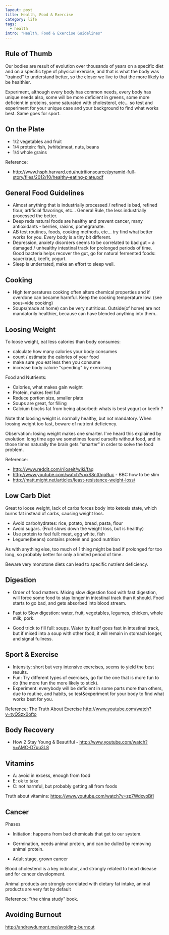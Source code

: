 ```yaml
---
layout: post
title: Health, Food & Exercise
category: life
tags:
  - health
intro: "Health, Food & Exercise Guidelines"
---
```


## Rule of Thumb

Our bodies are result of evolution over thousands of years on a specific diet and on a specific type of physical exercise, and that is what the body was "trained" to understand better, so the closer we live to that the more likely to be healthier.

Experiment, although every body has common needs, every body has unique needs also, some will be more deficient in greens, some more deficient in proteins, some saturated with cholesterol, etc... so test and experiment for your unique case and your background to find what works best.
Same goes for sport.

## On the Plate

- 1/2 vegetables and fruit
- 1/4 protein: fish, (white)meat, nuts, beans
- 1/4 whole grains

Reference:

- http://www.hsph.harvard.edu/nutritionsource/pyramid-full-story/files/2012/10/healthy-eating-plate.pdf

## General Food Guidelines 

 - Almost anything that is industrially processed / refined is bad, refined flour, artificial flavorings, etc... General Rule, the less industrially processed the better.
 - Deep reds natural foods are healthy and prevent cancer, many antioxidants - berries, raisins, pomegranate.
 - AB test routines, foods, cooking methods, etc... try find what better works for you. Every body is a tiny bit different.
 - Depression, anxiety disorders seems to be correlated to bad gut = a damaged / unhealthy intestinal track for prolonged periods of time. Good bacteria helps recover the gut, go for natural fermented foods: sauerkraut, keefir, yogurt.
 - Sleep is underrated, make an effort to sleep well.

## Cooking

- High temperatures cooking often alters chemical properties and if overdone can became harmful. Keep the cooking temperature low. (see sous-vide cooking)
- Soups(made at home) can be very nutritious. Outside(of home) are not mandatorily healthier, because can have blended anything into them..

## Loosing Weight

To loose weight, eat less calories than body consumes:

- calculate how many calories your body consumes
- count / estimate the calories of your food
- make sure you eat less then you consume
- increase body calorie "spending" by exercising

Food and Nutrients:

- Calories, what makes gain weight
- Protein, makes feel full
- Reduce portion size, smaller plate
- Soups are great, for filling
- Calcium blocks fat from being absorbed: whats is best yogurt or keefir ?

Note that loosing weight is normally healthy, but not mandatory. When loosing weight too fast, beware of nutrient deficiency.

Observation: losing weight makes one smarter. I've heard this explained by evolution: long time ago we sometimes found ourselfs without food, and in those times naturally the brain gets "smarter" in order to solve the food problem.

Reference:

- http://www.reddit.com/r/loseit/wiki/faq
- http://www.youtube.com/watch?v=xS8nt0qoRuc - BBC how to be slim
- http://matt.might.net/articles/least-resistance-weight-loss/

## Low Carb Diet

Great to loose weight, lack of carbs forces body into ketosis state, which burns fat instead of carbs, causing weight loss.

- Avoid carbohydrates: rice, potato, bread, pasta, flour
- Avoid sugars. (Fruit slows down the weight loss, but is healthy)
- Use protein to feel full: meat, egg white, fish
- Legume(beans) contains protein and good nutrition

As with anything else, too much of 1 thing might be bad if prolonged for too long, so probably better for only a limited period of time. 

Beware very monotone diets can lead to specific nutrient deficiency.

## Digestion

- Order of food matters. Mixing slow digestion food with fast digestion, will force some food to stay longer in intestinal track than it should. Food starts to go bad, and gets absorbed into blood stream.

- Fast to Slow digestion: water, fruit, vegetables, legumes, chicken, whole milk, pork.

- Good trick to fill full: soups. Water by itself goes fast in intestinal track, but if mixed into a soup with other food, it will remain in stomach longer, and signal fullness.

## Sport & Exercise

- Intensity: short but very intensive exercises, seems to yield the best results.
- Fun: Try different types of exercises, go for the one that is more fun to do (the more fun the more likely to stick).
- Experiment: everybody will be deficient in some parts more than others, due to routine, and habits, so test&experiment for your body to find what works best for you.

Reference:  The Truth About Exercise http://www.youtube.com/watch?v=tyQSzx0ofto

## Body Recovery

 - How 2 Stay Young & Beautiful - http://www.youtube.com/watch?v=AMC-D7uu3L8

## Vitamins

 - A: avoid in excess, enough from food
 - E: ok to take
 - C: not harmful, but probably getting all from foods

Truth about vitamins: https://www.youtube.com/watch?v=zp7WdxvoBfI

## Cancer

Phases

- Initiation:  happens from bad chemicals that get to our system.

- Germination, needs animal protein, and can be dulled by removing animal protein.

- Adult stage, grown cancer

Blood cholesterol is a key indicator, and strongly related to heart disease and for cancer development.

Animal products are strongly correlated with dietary fat intake, animal products are very fat by default

Reference: "the china study" book.

## Avoiding Burnout

http://andrewdumont.me/avoiding-burnout
